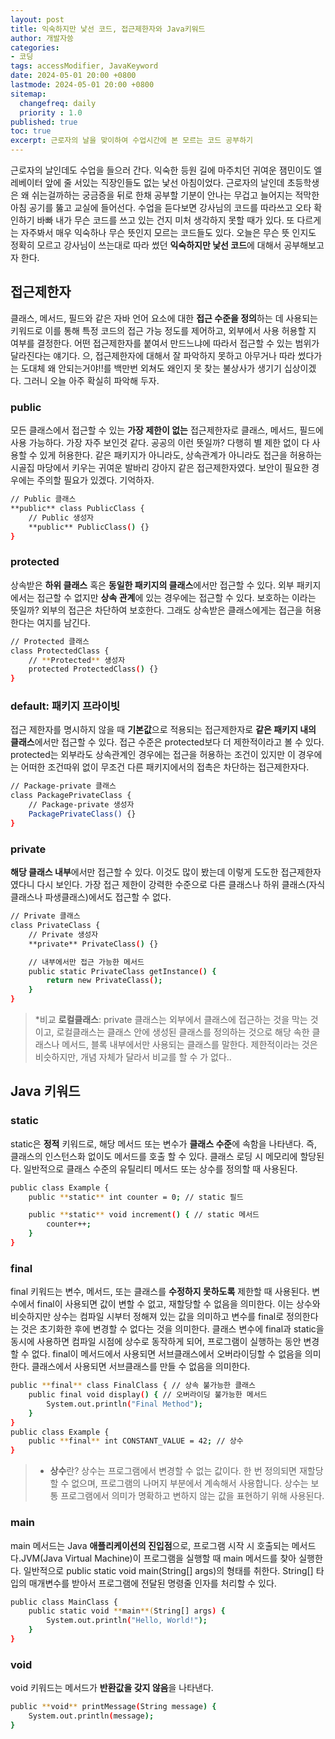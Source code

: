 ```yaml
---
layout: post
title: 익숙하지만 낯선 코드, 접근제한자와 Java키워드
author: 개발자씅
categories: 
- 코딩
tags: accessModifier, JavaKeyword
date: 2024-05-01 20:00 +0800
lastmode: 2024-05-01 20:00 +0800
sitemap:
  changefreq: daily
  priority : 1.0
published: true
toc: true
excerpt: 근로자의 날을 맞이하여 수업시간에 본 모르는 코드 공부하기
---
```


근로자의 날인데도 수업을 들으러 간다. 익숙한 등원 길에 마주치던 귀여운 잼민이도 엘레베이터 앞에 줄 서있는 직장인들도 없는 낯선 아침이었다. 근로자의 날인데 초등학생은 왜 쉬는걸까하는 궁금증을 뒤로 한채 공부할 기분이 안나는 무겁고 늘어지는 적막한 아침 공기를 뚫고 교실에 들어선다. 수업을 듣다보면 강사님의 코드를 따라쓰고 오타 확인하기 바빠 내가 무슨 코드를 쓰고 있는 건지 미처 생각하지 못할 때가 있다. 또 다르게는 자주봐서 매우 익숙하나 무슨 뜻인지 모르는 코드들도 있다. 오늘은 무슨 뜻 인지도 정확히 모르고 강사님이 쓰는대로 따라 썼던 **익숙하지만 낯선 코드**에 대해서 공부해보고자 한다.

## 접근제한자
클래스, 메서드, 필드와 같은 자바 언어 요소에 대한 **접근 수준을 정의**하는 데 사용되는 키워드로 이를 통해 특정 코드의 접근 가능 정도를 제어하고, 외부에서 사용 허용할 지 여부를 결정한다. 어떤 접근제한자를 붙여서 만드느냐에 따라서 접근할 수 있는 범위가 달라진다는 얘기다. 으, 접근제한자에 대해서 잘 파악하지 못하고 아무거나 따라 썼다가는 도대체 왜 안되는거야!!를 백만번 외쳐도 왜인지 못 찾는 불상사가 생기기 십상이겠다. 그러니 오늘 아주 확실히 파악해 두자.


### public
모든 클래스에서 접근할 수 있는 **가장 제한이 없는** 접근제한자로 클래스, 메서드, 필드에 사용 가능하다. 가장 자주 보인것 같다. 공공의 이런 뜻일까? 다행히 별 제한 없이 다 사용할 수 있게 허용한다. 같은 패키지가 아니라도, 상속관계가 아니라도 접근을 허용하는 시골집 마당에서 키우는 귀여운 발바리 강아지 같은 접근제한자였다. 보안이 필요한 경우에는 주의할 필요가 있겠다. 기억하자.

```bash
// Public 클래스
**public** class PublicClass {
    // Public 생성자
    **public** PublicClass() {}
}
```
 
### protected
상속받은 **하위 클래스** 혹은 **동일한 패키지의 클래스**에서만 접근할 수 있다. 외부 패키지에서는 접근할 수 없지만 **상속 관계**에 있는 경우에는 접근할 수 있다. 보호하는 이라는 뜻일까? 외부의 접근은 차단하여 보호한다. 그래도 상속받은 클래스에게는 접근을 허용한다는 여지를 남긴다.

```bash
// Protected 클래스
class ProtectedClass {
    // **Protected** 생성자
    protected ProtectedClass() {}
}
```

### default: 패키지 프라이빗
접근 제한자를 명시하지 않을 때 **기본값**으로 적용되는 접근제한자로 **같은 패키지 내의 클래스**에서만 접근할 수 있다. 접근 수준은 protected보다 더 제한적이라고 볼 수 있다. protected는 외부라도 상속관계인 경우에는 접근을 허용하는 조건이 있지만 이 경우에는 어떠한 조건따위 없이 무조건 다른 패키지에서의 접촉은 차단하는 접근제한자다.

```bash
// Package-private 클래스
class PackagePrivateClass {
    // Package-private 생성자
    PackagePrivateClass() {}
}
```

### private
**해당 클래스 내부**에서만 접근할 수 있다. 이것도 많이 봤는데 이렇게 도도한 접근제한자 였다니 다시 보인다. 가장 접근 제한이 강력한 수준으로 다른 클래스나 하위 클래스(자식클래스나 파생클래스)에서도 접근할 수 없다.

```bash
// Private 클래스
class PrivateClass {
    // Private 생성자
    **private** PrivateClass() {}

    // 내부에서만 접근 가능한 메서드
    public static PrivateClass getInstance() {
        return new PrivateClass();
    }
}
```
> *비교 **로컬클래스**: private 클래스는 외부에서 클래스에 접근하는 것을 막는 것이고, 로컬클래스는 클래스 안에 생성된 클래스를 정의하는 것으로 해당 속한 클래스나 메서드, 블록 내부에서만 사용되는 클래스를 말한다. 제한적이라는 것은 비슷하지만, 개념 자체가 달라서 비교를 할 수 가 없다.. 

## Java 키워드

### static 
static은 **정적** 키워드로, 해당 메서드 또는 변수가 **클래스 수준**에 속함을 나타낸다. 즉, 클래스의 인스턴스화 없이도 메서드를 호출 할 수 있다. 클래스 로딩 시 메모리에 할당된다. 일반적으로 클래스 수준의 유틸리티 메서드 또는 상수를 정의할 때 사용된다.

```bash
public class Example {
    public **static** int counter = 0; // static 필드

    public **static** void increment() { // static 메서드
        counter++;
    }
}
```

### final 
final 키워드는 변수, 메서드, 또는 클래스를 **수정하지 못하도록** 제한할 때 사용된다. 변수에서 final이 사용되면 값이 변할 수 없고, 재할당할 수 없음을 의미한다. 이는 상수와 비슷하지만 상수는 컴파일 시부터 정해져 있는 값을 의미하고 변수를 final로 정의한다는 것은 초기화한 후에 변경할 수 없다는 것을 의미한다. 클래스 변수에 final과 static을 동시에 사용하면 컴파일 시점에 상수로 동작하게 되어, 프로그램이 실행하는 동안 변경할 수 없다. final이 메서드에서 사용되면 서브클래스에서 오버라이딩할 수 없음을 의미한다. 클래스에서 사용되면 서브클래스를 만들 수 없음을 의미한다.

```bash
public **final** class FinalClass { // 상속 불가능한 클래스
    public final void display() { // 오버라이딩 불가능한 메서드
        System.out.println("Final Method");
    }
}
public class Example {
    public **final** int CONSTANT_VALUE = 42; // 상수
}
```
> * **상수**란? 상수는 프로그램에서 변경할 수 없는 값이다. 한 번 정의되면 재할당 할 수 없으며, 프로그램의 나머지 부분에서 계속해서 사용합니다. 상수는 보통 프로그램에서 의미가 명확하고 변하지 않는 값을 표현하기 위해 사용된다.

### main
main 메서드는 Java **애플리케이션의 진입점**으로, 프로그램 시작 시 호출되는 메서드다.JVM(Java Virtual Machine)이 프로그램을 실행할 때 main 메서드를 찾아 실행한다. 일반적으로 public static void main(String[] args)의 형태를 취한다. String[] 타입의 매개변수를 받아서 프로그램에 전달된 명령줄 인자를 처리할 수 있다.

```bash
public class MainClass {
    public static void **main**(String[] args) {
        System.out.println("Hello, World!");
    }
}
```

### void
void 키워드는 메서드가 **반환값을 갖지 않음**을 나타낸다. 

```bash
public **void** printMessage(String message) {
    System.out.println(message);
}
```
